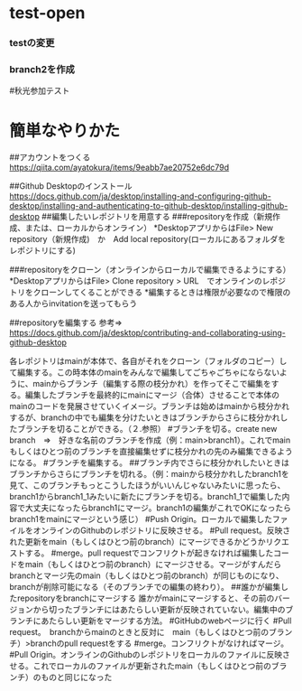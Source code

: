 # test-open

### testの変更
### branch2を作成

#秋光参加テスト
# 簡単なやりかた
##アカウントをつくる
https://qiita.com/ayatokura/items/9eabb7ae20752e6dc79d

##Github Desktopのインストール
https://docs.github.com/ja/desktop/installing-and-configuring-github-desktop/installing-and-authenticating-to-github-desktop/installing-github-desktop
##編集したいレポジトリを用意する
###repositoryを作成（新規作成、または、ローカルからオンライン）
*DesktopアプリからはFile> New repository（新規作成)　か　Add local repository(ローカルにあるフォルダをレポジトリにする)

###repositoryをクローン（オンラインからローカルで編集できるようにする）
*DesktopアプリからはFile> Clone repository > URL　でオンラインのレポジトリをクローンしてくることができる
*編集するときは権限が必要なので権限のある人からinvitationを送ってもらう

##repositoryを編集する
参考⇒　https://docs.github.com/ja/desktop/contributing-and-collaborating-using-github-desktop

各レポジトリはmainが本体で、各自がそれをクローン（フォルダのコピー）して編集する。この時本体のmainをみんなで編集してごちゃごちゃにならないように、mainからブランチ（編集する際の枝分かれ）を作ってそこで編集をする。編集したブランチを最終的にmainにマージ（合体）させることで本体のmainのコードを発展させていくイメージ。ブランチは始めはmainから枝分かれするが、branchの中でも編集を分けたいときはブランチからさらに枝分かれしたブランチを切ることができる。（２.参照）
#ブランチを切る。create new branch　⇒　好きな名前のブランチを作成（例：main>branch1）。これでmainもしくはひとつ前のブランチを直接編集せずに枝分かれの先のみ編集できるようになる。
#ブランチを編集する。
##ブランチ内でさらに枝分かれしたいときはブランチからさらにブランチを切れる。（例：mainから枝分かれしたbranch1を見て、このブランチもっとこうしたほうがいいんじゃないみたいに思ったら、branch1からbranch1_1みたいに新たにブランチを切る。branch1_1で編集した内容で大丈夫になったらbranch1にマージ。branch1の編集がこれでOKになったらbranch1をmainにマージという感じ）
#Push Origin。ローカルで編集したファイルをオンラインのGithubのレポジトリに反映させる。
#Pull request。反映された更新をmain（もしくはひとつ前のbranch）にマージできるかどうかリクエストする。
#merge。pull requestでコンフリクトが起きなければ編集したコードをmain（もしくはひとつ前のbranch）にマージさせる。マージがすんだらbranchとマージ先のmain（もしくはひとつ前のbranch）が同じものになり、branchが削除可能になる（そのブランチでの編集の終わり）。
##誰かが編集したrepositoryをbranchにマージする
誰かがmainにマージすると、その前のバージョンから切ったブランチにはあたらしい更新が反映されていない。編集中のブランチにあたらしい更新をマージする方法。
#GitHubのwebページに行く
#Pull request。　branchからmainのときと反対に　main（もしくはひとつ前のブランチ）>branchのpull requestをする
#merge。コンフリクトがなければマージ。
#Pull Origin。オンラインのGithubのレポジトリをローカルのファイルに反映させる。これでローカルのファイルが更新されたmain（もしくはひとつ前のブランチ）のものと同じになった

